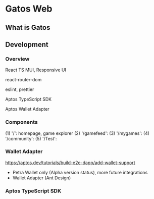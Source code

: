 # Gatos Web

## What is Gatos 

## Development 
### Overview
React TS MUI, Responsive UI </p>
react-router-dom </p>
eslint, prettier </p>
Aptos TypeScript SDK </p>
Aptos Wallet Adapter </p>

### Components 
(1) '/': homepage, game explorer
(2) '/gamefeed': 
(3) '/mygames': 
(4) '/community': 
(5) '/Test': 

### Wallet Adapter 
https://aptos.dev/tutorials/build-e2e-dapp/add-wallet-support 
- Petra Wallet only (Alpha version status), more future integrations
- Wallet Adapter (Ant Design)

### Aptos TypeScript SDK